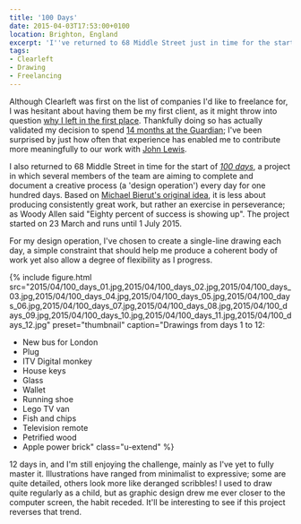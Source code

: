 ```yaml
---
title: '100 Days'
date: 2015-04-03T17:53:00+0100
location: Brighton, England
excerpt: 'I''ve returned to 68 Middle Street just in time for the start of *100 days*, a collaborative project where the aim is to complete a creative process every day for one hundred days.'
tags:
- Clearleft
- Drawing
- Freelancing
---
```

Although Clearleft was first on the list of companies I'd like to freelance for, I was hesitant about having them be my first client, as it might throw into question [why I left in the first place][1]. Thankfully doing so has actually validated my decision to spend [14 months at the Guardian][2]; I've been surprised by just how often that experience has enabled me to contribute more meaningfully to our work with [John Lewis][3].

I also returned to 68 Middle Street in time for the start of *[100 days][4]*, a project in which several members of the team are aiming to complete and document a creative process (a 'design operation') every day for one hundred days. Based on [Michael Bierut's original idea][5], it is less about producing consistently great work, but rather an exercise in perseverance; as Woody Allen said "Eighty percent of success is showing up". The project started on 23 March and runs until 1 July 2015.

For my design operation, I've chosen to create a single-line drawing each day, a simple constraint that should help me produce a coherent body of work yet also allow a degree of flexibility as I progress.

{% include figure.html
  src="2015/04/100_days_01.jpg,2015/04/100_days_02.jpg,2015/04/100_days_03.jpg,2015/04/100_days_04.jpg,2015/04/100_days_05.jpg,2015/04/100_days_06.jpg,2015/04/100_days_07.jpg,2015/04/100_days_08.jpg,2015/04/100_days_09.jpg,2015/04/100_days_10.jpg,2015/04/100_days_11.jpg,2015/04/100_days_12.jpg"
  preset="thumbnail"
  caption="Drawings from days 1 to 12:
  * New bus for London
  * Plug
  * ITV Digital monkey
  * House keys
  * Glass
  * Wallet
  * Running shoe
  * Lego TV van
  * Fish and chips
  * Television remote
  * Petrified wood
  * Apple power brick"
  class="u-extend"
%}

12 days in, and I'm still enjoying the challenge, mainly as I've yet to fully master it. Illustrations have ranged from minimalist to expressive; some are quite detailed, others look more like deranged scribbles! I used to draw quite regularly as a child, but as graphic design drew me ever closer to the computer screen, the habit receded. It'll be interesting to see if this project reverses that trend.

[1]: /2013/10/moving_in_moving_on
[2]: /2015/01/changing_gears
[3]: http://johnlewis.com
[4]: http://clearleft100days.tumblr.com
[5]: http://designobserver.com/feature/five-years-of-100-days/24678
